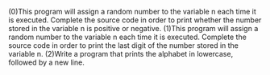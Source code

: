 (0)This program will assign a random number to the variable n each time it is executed. Complete the source code in order to print whether the number stored in the variable n is positive or negative.
(1)This program will assign a random number to the variable n each time it is executed. Complete the source code in order to print the last digit of the number stored in the variable n.
(2)Write a program that prints the alphabet in lowercase, followed by a new line.
